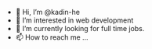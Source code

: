 - 👋 Hi, I’m @kadin-he
- 👀 I’m interested in web development
- 🌱 I’m currently looking for full time jobs.
- 📫 How to reach me ...

<!---
kadin-he/kadin-he is a ✨ special ✨ repository because its `README.md` (this file) appears on your GitHub profile.
You can click the Preview link to take a look at your changes.
--->
